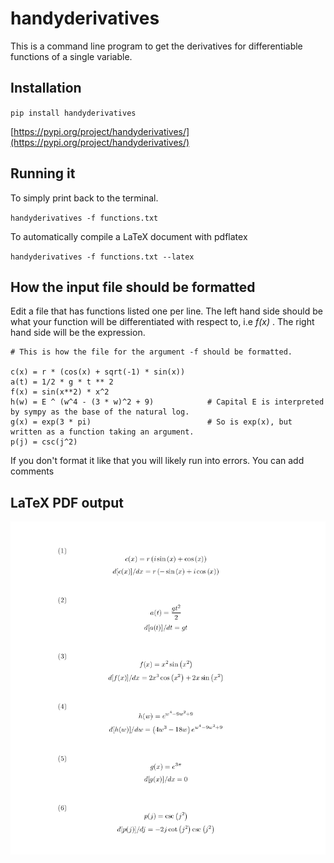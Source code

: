 # handyderivatives

This is a command line program to get the derivatives for differentiable functions of a single variable.

## Installation
`pip install handyderivatives`

[https://pypi.org/project/handyderivatives/](https://pypi.org/project/handyderivatives/)

## Running it
To simply print back to the terminal.

`handyderivatives -f functions.txt`

To automatically compile a LaTeX document with pdflatex

`handyderivatives -f functions.txt --latex`

## How the input file should be formatted
Edit a file that has functions listed one per line.
The left hand side should be what your function will be differentiated with respect to, i.e *f(x)* .
The right hand side will be the expression.

```
# This is how the file for the argument -f should be formatted.

c(x) = r * (cos(x) + sqrt(-1) * sin(x))
a(t) = 1/2 * g * t ** 2
f(x) = sin(x**2) * x^2
h(w) = E ^ (w^4 - (3 * w)^2 + 9)            # Capital E is interpreted by sympy as the base of the natural log.
g(x) = exp(3 * pi)                          # So is exp(x), but written as a function taking an argument.
p(j) = csc(j^2)
```

If you don't format it like that you will likely run into errors.
You  can add comments

## LaTeX PDF output

![Placeholder](https://raw.githubusercontent.com/Fitzy1293/handyderivatives/main/images/output.png)
